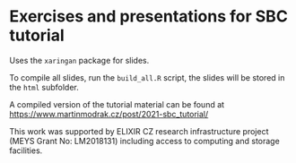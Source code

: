 # Exercises and presentations for SBC tutorial

Uses the `xaringan` package for slides.

To compile all slides, run the `build_all.R` script, the slides
will be stored in the `html` subfolder.


A compiled version of the tutorial material can be found at https://www.martinmodrak.cz/post/2021-sbc_tutorial/

This work was supported by ELIXIR CZ research infrastructure project (MEYS Grant No: LM2018131) including access to computing and storage facilities.

